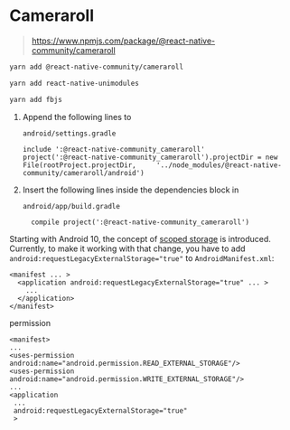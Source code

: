 # Cameraroll

> https://www.npmjs.com/package/@react-native-community/cameraroll

```bash
yarn add @react-native-community/cameraroll

yarn add react-native-unimodules

yarn add fbjs
```



1. Append the following lines to

    

   ```
   android/settings.gradle
   ```

   ```
   include ':@react-native-community_cameraroll'
   project(':@react-native-community_cameraroll').projectDir = new File(rootProject.projectDir, 	'../node_modules/@react-native-community/cameraroll/android')
   ```

2. Insert the following lines inside the dependencies block in

    

   ```
   android/app/build.gradle
   ```

   ```
     compile project(':@react-native-community_cameraroll')
   ```

Starting with Android 10, the concept of [scoped storage](https://developer.android.com/training/data-storage#scoped-storage) is introduced. Currently, to make it working with that change, you have to add `android:requestLegacyExternalStorage="true"` to `AndroidManifest.xml`:

```
<manifest ... >
  <application android:requestLegacyExternalStorage="true" ... >
    ...
  </application>
</manifest>
```



permission

```
<manifest>
...
<uses-permission android:name="android.permission.READ_EXTERNAL_STORAGE"/>
<uses-permission android:name="android.permission.WRITE_EXTERNAL_STORAGE"/>
...
<application
 ...
 android:requestLegacyExternalStorage="true"
 >
```

